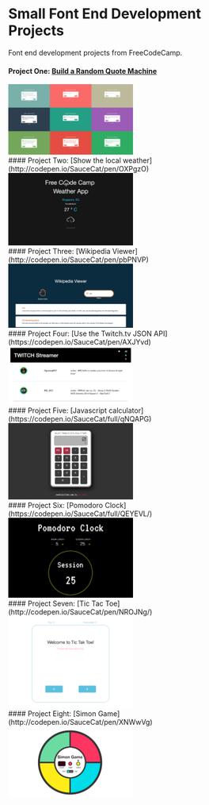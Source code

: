 # Small Font End Development Projects
Font end development projects from FreeCodeCamp. 

#### Project One: [Build a Random Quote Machine](http://codepen.io/SauceCat/pen/vKEYaZ)
<img src="https://github.com/SauceCat/Small-Font-End-Development-Projects/blob/master/RandomQuote/show.jpg" width="50%"/>

<br>
#### Project Two: [Show the local weather](http://codepen.io/SauceCat/pen/OXPgzO)
<img src="https://github.com/SauceCat/Small-Font-End-Development-Projects/blob/master/Weather/show.png" width="50%"/>

<br>
#### Project Three: [Wikipedia Viewer](http://codepen.io/SauceCat/pen/pbPNVP)
<img src="https://github.com/SauceCat/Small-Font-End-Development-Projects/blob/master/wikipedia/show.png" width="50%"/>

<br>
#### Project Four: [Use the Twitch.tv JSON API](https://codepen.io/SauceCat/pen/AXJYvd)
<img src="https://github.com/SauceCat/Small-Font-End-Development-Projects/blob/master/twitch/show.png" width="50%"/>

<br>
#### Project Five: [Javascript calculator](https://codepen.io/SauceCat/full/qNQAPG)
<img src="https://github.com/SauceCat/Small-Font-End-Development-Projects/blob/master/JS_calculator/show.png" width="50%"/>

<br>
#### Project Six: [Pomodoro Clock](https://codepen.io/SauceCat/full/QEYEVL/)
<img src="https://github.com/SauceCat/Small-Font-End-Development-Projects/blob/master/PomodoroClock/show.png" width="50%"/>

<br>
#### Project Seven: [Tic Tac Toe](http://codepen.io/SauceCat/pen/NROJNg/)
<img src="https://github.com/SauceCat/Small-Font-End-Development-Projects/blob/master/tic-tac-toe/show.png" width="50%"/>

<br>
#### Project Eight: [Simon Game](http://codepen.io/SauceCat/pen/XNWwVg)
<img src="https://github.com/SauceCat/Small-Font-End-Development-Projects/blob/master/simonGame/simon.png" width="50%"/>
